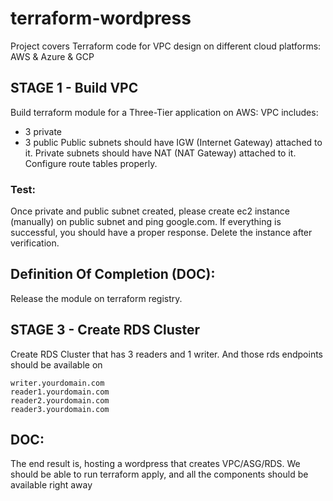# terraform-wordpress

Project covers Terraform code for VPC design on different cloud platforms: AWS &amp; Azure &amp; GCP

## STAGE 1 - Build VPC

Build terraform module for a Three-Tier application on AWS:
 VPC includes:
- 3 private 
- 3 public 
Public subnets should have IGW (Internet Gateway) attached to it. 
Private subnets should have NAT  (NAT Gateway) attached to it. 
Configure route tables properly. 

### Test: 
Once private and public subnet created, please create ec2 instance (manually)  on
public subnet and ping google.com. If everything is successful, you should have a proper response. Delete the
instance after verification.

## Definition Of Completion (DOC):

Release the module on terraform registry.




## STAGE 3 - Create RDS Cluster

Create RDS Cluster that has 3 readers and 1 writer. And those rds endpoints
should be available on 
```
writer.yourdomain.com
reader1.yourdomain.com
reader2.yourdomain.com
reader3.yourdomain.com
```
## DOC:

The end result is, hosting a wordpress that creates VPC/ASG/RDS. We should be
able to run terraform apply, and all the components should be available right away



